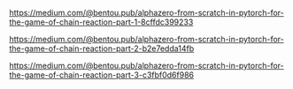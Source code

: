 https://medium.com/@bentou.pub/alphazero-from-scratch-in-pytorch-for-the-game-of-chain-reaction-part-1-8cffdc399233

https://medium.com/@bentou.pub/alphazero-from-scratch-in-pytorch-for-the-game-of-chain-reaction-part-2-b2e7edda14fb

https://medium.com/@bentou.pub/alphazero-from-scratch-in-pytorch-for-the-game-of-chain-reaction-part-3-c3fbf0d6f986